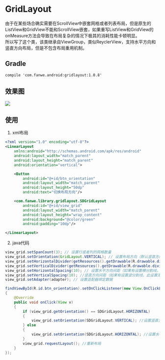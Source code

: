 # GridLayout
由于在某些场合确实需要在ScrollView中嵌套网格或者列表布局，但是原生的ListView和GridView不能和ScrollView嵌套，如果重写ListView和GridView的onMeasure方法会导致在布局复杂的情况下极其的消耗性能卡顿明显。<br>
所以写了这个类，该类继承自ViewGroup，类似ReyclerView，支持水平方向和竖直方向布局，但是不包含布局重用机制。

## Gradle
`compile 'com.fanwe.android:gridlayout:1.0.8'`

## 效果图
![](http://thumbsnap.com/i/xnAK2Zp1.gif?0719)

## 使用
1. xml布局
```xml
<?xml version="1.0" encoding="utf-8"?>
<LinearLayout
    xmlns:android="http://schemas.android.com/apk/res/android"
    android:layout_width="match_parent"
    android:layout_height="match_parent"
    android:orientation="vertical">

    <Button
        android:id="@+id/btn_orientation"
        android:layout_width="match_parent"
        android:layout_height="50dp"
        android:text="切换布局方向"/>

    <com.fanwe.library.gridlayout.SDGridLayout
        android:id="@+id/view_grid"
        android:layout_width="match_parent"
        android:layout_height="wrap_content"
        android:background="@color/green"
        android:padding="10dp"/>

</LinearLayout>
```
2. java代码
```java
view_grid.setSpanCount(3); // 设置行或者列的网格数量
view_grid.setOrientation(GridLayout.VERTICAL); // 设置布局方向（默认竖直方向）
view_grid.setHorizontalDivider(getResources().getDrawable(R.drawable.divider_horizontal)); // 设置横分割线
view_grid.setVerticalDivider(getResources().getDrawable(R.drawable.divider_vertical)); // 设置竖分割线
view_grid.setHorizontalSpacing(10); // 设置水平方向间距（如果有设置横分割线，此设置无效）
view_grid.setVerticalSpacing(10); //竖直方向间距（如果有设置竖分割线，此设置无效）
view_grid.setAdapter(adapter); // 设置适配器绑定数据

findViewById(R.id.btn_orientation).setOnClickListener(new View.OnClickListener()
{
    @Override
    public void onClick(View v)
    {
        if (view_grid.getOrientation() == SDGridLayout.HORIZONTAL)
        {
            view_grid.setOrientation(SDGridLayout.VERTICAL); //设置竖直方向布局
        } else
        {
            view_grid.setOrientation(SDGridLayout.HORIZONTAL); //设置水平方向布局
        }
        view_grid.requestLayout(); //重新布局
    }
});
```
